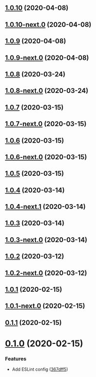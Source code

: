 ## [1.0.10](https://github.com/skypilot-dev/eslint-config-typescript/compare/v1.0.10-next.0...v1.0.10) (2020-04-08)



## [1.0.10-next.0](https://github.com/skypilot-dev/eslint-config-typescript/compare/v1.0.9...v1.0.10-next.0) (2020-04-08)



## [1.0.9](https://github.com/skypilot-dev/eslint-config-typescript/compare/v1.0.9-next.0...v1.0.9) (2020-04-08)



## [1.0.9-next.0](https://github.com/skypilot-dev/eslint-config-typescript/compare/v1.0.8...v1.0.9-next.0) (2020-04-08)



## [1.0.8](https://github.com/skypilot-dev/eslint-config-typescript/compare/v1.0.8-next.0...v1.0.8) (2020-03-24)



## [1.0.8-next.0](https://github.com/skypilot-dev/eslint-config-typescript/compare/v1.0.7...v1.0.8-next.0) (2020-03-24)



## [1.0.7](https://github.com/skypilot-dev/eslint-config-typescript/compare/v1.0.7-next.0...v1.0.7) (2020-03-15)



## [1.0.7-next.0](https://github.com/skypilot-dev/eslint-config-typescript/compare/v1.0.6...v1.0.7-next.0) (2020-03-15)



## [1.0.6](https://github.com/skypilot-dev/eslint-config-typescript/compare/v1.0.6-next.0...v1.0.6) (2020-03-15)



## [1.0.6-next.0](https://github.com/skypilot-dev/eslint-config-typescript/compare/v1.0.5...v1.0.6-next.0) (2020-03-15)



## [1.0.5](https://github.com/skypilot-dev/eslint-config-typescript/compare/v1.0.5-next.0...v1.0.5) (2020-03-15)



## [1.0.4](https://github.com/skypilot-dev/eslint-config-typescript/compare/v1.0.4-next.1...v1.0.4) (2020-03-14)



## [1.0.4-next.1](https://github.com/skypilot-dev/eslint-config-typescript/compare/v1.0.3...v1.0.4-next.1) (2020-03-14)



## [1.0.3](https://github.com/skypilot-dev/eslint-config-typescript/compare/v1.0.3-next.0...v1.0.3) (2020-03-14)



## [1.0.3-next.0](https://github.com/skypilot-dev/eslint-config-typescript/compare/v1.0.2...v1.0.3-next.0) (2020-03-14)



## [1.0.2](https://github.com/skypilot-dev/eslint-config-typescript/compare/v1.0.2-next.0...v1.0.2) (2020-03-12)



## [1.0.2-next.0](https://github.com/skypilot-dev/eslint-config-typescript/compare/v1.0.1...v1.0.2-next.0) (2020-03-12)



## [1.0.1](https://github.com/skypilot-dev/eslint-config-typescript/compare/v1.0.1-next.0...v1.0.1) (2020-02-15)



## [1.0.1-next.0](https://github.com/skypilot-dev/eslint-config-typescript/compare/v0.1.1...v1.0.1-next.0) (2020-02-15)



## [0.1.1](https://github.com/skypilot-dev/eslint-config-typescript/compare/v0.1.0...v0.1.1) (2020-02-15)



# [0.1.0](https://github.com/skypilot-dev/eslint-config-typescript/compare/367dff59fa8a51e6135ea0b6b327466c9715b4ff...v0.1.0) (2020-02-15)


### Features

* Add ESLint config ([367dff5](https://github.com/skypilot-dev/eslint-config-typescript/commit/367dff59fa8a51e6135ea0b6b327466c9715b4ff))



